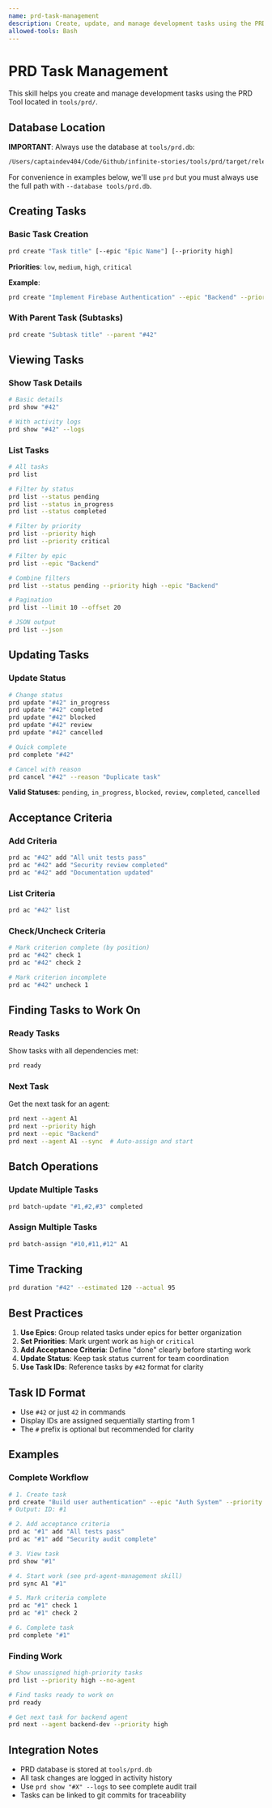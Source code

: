 ```yaml
---
name: prd-task-management
description: Create, update, and manage development tasks using the PRD Tool CLI. Use when the user needs to create tasks, update task status, add acceptance criteria, or view task details. Supports task priorities (low, medium, high, critical) and statuses (pending, in_progress, blocked, review, completed, cancelled).
allowed-tools: Bash
---
```


# PRD Task Management

This skill helps you create and manage development tasks using the PRD Tool located in `tools/prd/`.

## Database Location

**IMPORTANT**: Always use the database at `tools/prd.db`:
```bash
/Users/captaindev404/Code/Github/infinite-stories/tools/prd/target/release/prd --database /Users/captaindev404/Code/Github/infinite-stories/tools/prd.db
```

For convenience in examples below, we'll use `prd` but you must always use the full path with `--database tools/prd.db`.

## Creating Tasks

### Basic Task Creation
```bash
prd create "Task title" [--epic "Epic Name"] [--priority high]
```

**Priorities**: `low`, `medium`, `high`, `critical`

**Example**:
```bash
prd create "Implement Firebase Authentication" --epic "Backend" --priority high
```

### With Parent Task (Subtasks)
```bash
prd create "Subtask title" --parent "#42"
```

## Viewing Tasks

### Show Task Details
```bash
# Basic details
prd show "#42"

# With activity logs
prd show "#42" --logs
```

### List Tasks
```bash
# All tasks
prd list

# Filter by status
prd list --status pending
prd list --status in_progress
prd list --status completed

# Filter by priority
prd list --priority high
prd list --priority critical

# Filter by epic
prd list --epic "Backend"

# Combine filters
prd list --status pending --priority high --epic "Backend"

# Pagination
prd list --limit 10 --offset 20

# JSON output
prd list --json
```

## Updating Tasks

### Update Status
```bash
# Change status
prd update "#42" in_progress
prd update "#42" completed
prd update "#42" blocked
prd update "#42" review
prd update "#42" cancelled

# Quick complete
prd complete "#42"

# Cancel with reason
prd cancel "#42" --reason "Duplicate task"
```

**Valid Statuses**: `pending`, `in_progress`, `blocked`, `review`, `completed`, `cancelled`

## Acceptance Criteria

### Add Criteria
```bash
prd ac "#42" add "All unit tests pass"
prd ac "#42" add "Security review completed"
prd ac "#42" add "Documentation updated"
```

### List Criteria
```bash
prd ac "#42" list
```

### Check/Uncheck Criteria
```bash
# Mark criterion complete (by position)
prd ac "#42" check 1
prd ac "#42" check 2

# Mark criterion incomplete
prd ac "#42" uncheck 1
```

## Finding Tasks to Work On

### Ready Tasks
Show tasks with all dependencies met:
```bash
prd ready
```

### Next Task
Get the next task for an agent:
```bash
prd next --agent A1
prd next --priority high
prd next --epic "Backend"
prd next --agent A1 --sync  # Auto-assign and start
```

## Batch Operations

### Update Multiple Tasks
```bash
prd batch-update "#1,#2,#3" completed
```

### Assign Multiple Tasks
```bash
prd batch-assign "#10,#11,#12" A1
```

## Time Tracking

```bash
prd duration "#42" --estimated 120 --actual 95
```

## Best Practices

1. **Use Epics**: Group related tasks under epics for better organization
2. **Set Priorities**: Mark urgent work as `high` or `critical`
3. **Add Acceptance Criteria**: Define "done" clearly before starting work
4. **Update Status**: Keep task status current for team coordination
5. **Use Task IDs**: Reference tasks by `#42` format for clarity

## Task ID Format

- Use `#42` or just `42` in commands
- Display IDs are assigned sequentially starting from 1
- The `#` prefix is optional but recommended for clarity

## Examples

### Complete Workflow
```bash
# 1. Create task
prd create "Build user authentication" --epic "Auth System" --priority critical
# Output: ID: #1

# 2. Add acceptance criteria
prd ac "#1" add "All tests pass"
prd ac "#1" add "Security audit complete"

# 3. View task
prd show "#1"

# 4. Start work (see prd-agent-management skill)
prd sync A1 "#1"

# 5. Mark criteria complete
prd ac "#1" check 1
prd ac "#1" check 2

# 6. Complete task
prd complete "#1"
```

### Finding Work
```bash
# Show unassigned high-priority tasks
prd list --priority high --no-agent

# Find tasks ready to work on
prd ready

# Get next task for backend agent
prd next --agent backend-dev --priority high
```

## Integration Notes

- PRD database is stored at `tools/prd.db`
- All task changes are logged in activity history
- Use `prd show "#X" --logs` to see complete audit trail
- Tasks can be linked to git commits for traceability
